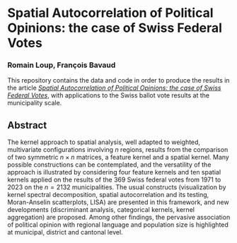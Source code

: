 # Spatial Autocorrelation of Political Opinions: the case of Swiss Federal Votes

### Romain Loup, François Bavaud

This repository contains the data and code in order to produce the results in the article <a href=https://> *Spatial Autocorrelation of Political Opinions: the case of Swiss Federal Votes*</a>, with applications to the Swiss ballot vote results at the municipality scale.

## Abstract 
The kernel approach to spatial analysis, well adapted to weighted, multivariate configurations involving $n$ regions, results from the comparison of two symmetric $n\times n$ matrices, a feature kernel and a spatial kernel. Many possible constructions can be contemplated,
and the versatility of the approach is illustrated by considering four feature kernels and ten spatial kernels applied on the results of the 369 Swiss federal votes from 1971 to 2023 on the $n=2132$ municipalities. The usual constructs (visualization by kernel spectral decomposition, spatial autocorrelation and its testing, Moran-Anselin scatterplots, LISA) are presented in this framework, and new developments (discriminant analysis, categorical kernels, kernel aggregation) are proposed. Among other findings, the pervasive association of political opinion with regional language and population size is highlighted at municipal, district and cantonal level.
